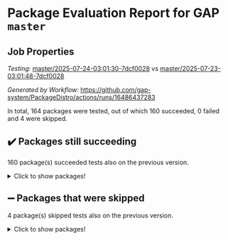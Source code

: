 # Package Evaluation Report for GAP `master`

## Job Properties

*Testing:* [master/2025-07-24-03:01:30-7dcf0028](https://github.com/gap-system/PackageDistro/blob/data/reports/master/2025-07-24-03:01:30-7dcf0028) vs [master/2025-07-23-03:01:48-7dcf0028](https://github.com/gap-system/PackageDistro/blob/data/reports/master/2025-07-23-03:01:48-7dcf0028)

*Generated by Workflow:* https://github.com/gap-system/PackageDistro/actions/runs/16486437283

In total, 164 packages were tested, out of which 160 succeeded, 0 failed and 4 were skipped.

## :heavy_check_mark: Packages still succeeding

160 package(s) succeeded tests also on the previous version.
<details><summary>Click to show packages!</summary>

- 4ti2interface 2024.11-01 [(success)](https://github.com/gap-system/PackageDistro/actions/runs/16486437283/job/46612251735)
- ace 5.7.0 [(success)](https://github.com/gap-system/PackageDistro/actions/runs/16486437283/job/46612251758)
- aclib 1.3.2 [(success)](https://github.com/gap-system/PackageDistro/actions/runs/16486437283/job/46612251756)
- agt 0.3.1 [(success)](https://github.com/gap-system/PackageDistro/actions/runs/16486437283/job/46612251745)
- alco 1.1.1 [(success)](https://github.com/gap-system/PackageDistro/actions/runs/16486437283/job/46612251747)
- alnuth 3.2.1 [(success)](https://github.com/gap-system/PackageDistro/actions/runs/16486437283/job/46612251748)
- anupq 3.3.1 [(success)](https://github.com/gap-system/PackageDistro/actions/runs/16486437283/job/46612251761)
- atlasrep 2.1.9 [(success)](https://github.com/gap-system/PackageDistro/actions/runs/16486437283/job/46612251742)
- autodoc 2025.05.09 [(success)](https://github.com/gap-system/PackageDistro/actions/runs/16486437283/job/46612251772)
- automata 1.16 [(success)](https://github.com/gap-system/PackageDistro/actions/runs/16486437283/job/46612251762)
- automgrp 1.3.3 [(success)](https://github.com/gap-system/PackageDistro/actions/runs/16486437283/job/46612251766)
- autpgrp 1.11.1 [(success)](https://github.com/gap-system/PackageDistro/actions/runs/16486437283/job/46612251759)
- cap 2025.07-08 [(success)](https://github.com/gap-system/PackageDistro/actions/runs/16486437283/job/46612251767)
- caratinterface 2.3.7 [(success)](https://github.com/gap-system/PackageDistro/actions/runs/16486437283/job/46612251787)
- cddinterface 2025.06.24 [(success)](https://github.com/gap-system/PackageDistro/actions/runs/16486437283/job/46612251789)
- circle 1.6.6 [(success)](https://github.com/gap-system/PackageDistro/actions/runs/16486437283/job/46612251778)
- classicpres 1.22 [(success)](https://github.com/gap-system/PackageDistro/actions/runs/16486437283/job/46612251776)
- cohomolo 1.6.11 [(success)](https://github.com/gap-system/PackageDistro/actions/runs/16486437283/job/46612251769)
- congruence 1.2.7 [(success)](https://github.com/gap-system/PackageDistro/actions/runs/16486437283/job/46612251763)
- corefreesub 0.6 [(success)](https://github.com/gap-system/PackageDistro/actions/runs/16486437283/job/46612251788)
- corelg 1.57 [(success)](https://github.com/gap-system/PackageDistro/actions/runs/16486437283/job/46612251785)
- crime 1.6 [(success)](https://github.com/gap-system/PackageDistro/actions/runs/16486437283/job/46612251781)
- crisp 1.4.6 [(success)](https://github.com/gap-system/PackageDistro/actions/runs/16486437283/job/46612251777)
- crypting 0.10.6 [(success)](https://github.com/gap-system/PackageDistro/actions/runs/16486437283/job/46612251800)
- cryst 4.1.29 [(success)](https://github.com/gap-system/PackageDistro/actions/runs/16486437283/job/46612251808)
- crystcat 1.1.10 [(success)](https://github.com/gap-system/PackageDistro/actions/runs/16486437283/job/46612251801)
- ctbllib 1.3.11 [(success)](https://github.com/gap-system/PackageDistro/actions/runs/16486437283/job/46612251802)
- cubefree 1.20 [(success)](https://github.com/gap-system/PackageDistro/actions/runs/16486437283/job/46612251818)
- curlinterface 2.4.2 [(success)](https://github.com/gap-system/PackageDistro/actions/runs/16486437283/job/46612251810)
- cvec 2.8.4 [(success)](https://github.com/gap-system/PackageDistro/actions/runs/16486437283/job/46612251803)
- datastructures 0.3.3 [(success)](https://github.com/gap-system/PackageDistro/actions/runs/16486437283/job/46612251820)
- deepthought 1.0.9 [(success)](https://github.com/gap-system/PackageDistro/actions/runs/16486437283/job/46612251812)
- design 1.8.2 [(success)](https://github.com/gap-system/PackageDistro/actions/runs/16486437283/job/46612251837)
- difsets 2.3.1 [(success)](https://github.com/gap-system/PackageDistro/actions/runs/16486437283/job/46612251824)
- digraphs 1.10.0 [(success)](https://github.com/gap-system/PackageDistro/actions/runs/16486437283/job/46612251827)
- edim 1.3.8 [(success)](https://github.com/gap-system/PackageDistro/actions/runs/16486437283/job/46612251823)
- example 4.4.1 [(success)](https://github.com/gap-system/PackageDistro/actions/runs/16486437283/job/46612251822)
- examplesforhomalg 2023.10-01 [(success)](https://github.com/gap-system/PackageDistro/actions/runs/16486437283/job/46612251813)
- factint 1.6.3 [(success)](https://github.com/gap-system/PackageDistro/actions/runs/16486437283/job/46612251834)
- ferret 1.0.14 [(success)](https://github.com/gap-system/PackageDistro/actions/runs/16486437283/job/46612251831)
- fga 1.5.0 [(success)](https://github.com/gap-system/PackageDistro/actions/runs/16486437283/job/46612251832)
- fining 1.5.6 [(success)](https://github.com/gap-system/PackageDistro/actions/runs/16486437283/job/46612251817)
- float 1.0.7 [(success)](https://github.com/gap-system/PackageDistro/actions/runs/16486437283/job/46612251826)
- format 1.4.4 [(success)](https://github.com/gap-system/PackageDistro/actions/runs/16486437283/job/46612251847)
- forms 1.2.13 [(success)](https://github.com/gap-system/PackageDistro/actions/runs/16486437283/job/46612251846)
- fplsa 1.2.6 [(success)](https://github.com/gap-system/PackageDistro/actions/runs/16486437283/job/46612251859)
- fr 2.4.13 [(success)](https://github.com/gap-system/PackageDistro/actions/runs/16486437283/job/46612251842)
- francy 2.0.3 [(success)](https://github.com/gap-system/PackageDistro/actions/runs/16486437283/job/46612251844)
- fwtree 1.3 [(success)](https://github.com/gap-system/PackageDistro/actions/runs/16486437283/job/46612251841)
- gapdoc 1.6.7 [(success)](https://github.com/gap-system/PackageDistro/actions/runs/16486437283/job/46612251843)
- gauss 2024.11-01 [(success)](https://github.com/gap-system/PackageDistro/actions/runs/16486437283/job/46612251855)
- gaussforhomalg 2024.08-01 [(success)](https://github.com/gap-system/PackageDistro/actions/runs/16486437283/job/46612251888)
- gbnp 1.1.0 [(success)](https://github.com/gap-system/PackageDistro/actions/runs/16486437283/job/46612251863)
- generalizedmorphismsforcap 2025.07-01 [(success)](https://github.com/gap-system/PackageDistro/actions/runs/16486437283/job/46612251881)
- genss 1.6.9 [(success)](https://github.com/gap-system/PackageDistro/actions/runs/16486437283/job/46612251864)
- gradedmodules 2024.12-01 [(success)](https://github.com/gap-system/PackageDistro/actions/runs/16486437283/job/46612251896)
- gradedringforhomalg 2024.07-01 [(success)](https://github.com/gap-system/PackageDistro/actions/runs/16486437283/job/46612251879)
- grape 4.9.2 [(success)](https://github.com/gap-system/PackageDistro/actions/runs/16486437283/job/46612251865)
- groupoids 1.78 [(success)](https://github.com/gap-system/PackageDistro/actions/runs/16486437283/job/46612251866)
- grpconst 2.6.5 [(success)](https://github.com/gap-system/PackageDistro/actions/runs/16486437283/job/46612251872)
- guarana 0.96.3 [(success)](https://github.com/gap-system/PackageDistro/actions/runs/16486437283/job/46612251861)
- guava 3.20 [(success)](https://github.com/gap-system/PackageDistro/actions/runs/16486437283/job/46612251874)
- hap 1.70 [(success)](https://github.com/gap-system/PackageDistro/actions/runs/16486437283/job/46612251891)
- hapcryst 0.1.15 [(success)](https://github.com/gap-system/PackageDistro/actions/runs/16486437283/job/46612251885)
- hecke 1.5.4 [(success)](https://github.com/gap-system/PackageDistro/actions/runs/16486437283/job/46612251875)
- help 4.0 [(success)](https://github.com/gap-system/PackageDistro/actions/runs/16486437283/job/46612251897)
- homalg 2024.01-01 [(success)](https://github.com/gap-system/PackageDistro/actions/runs/16486437283/job/46612251884)
- homalgtocas 2023.11-01 [(success)](https://github.com/gap-system/PackageDistro/actions/runs/16486437283/job/46612251883)
- ibnp 0.15 [(success)](https://github.com/gap-system/PackageDistro/actions/runs/16486437283/job/46612251906)
- idrel 2.48 [(success)](https://github.com/gap-system/PackageDistro/actions/runs/16486437283/job/46612251876)
- images 1.3.3 [(success)](https://github.com/gap-system/PackageDistro/actions/runs/16486437283/job/46612251912)
- inducereduce 1.1 [(success)](https://github.com/gap-system/PackageDistro/actions/runs/16486437283/job/46612251903)
- intpic 0.4.0 [(success)](https://github.com/gap-system/PackageDistro/actions/runs/16486437283/job/46612251914)
- io 4.9.3 [(success)](https://github.com/gap-system/PackageDistro/actions/runs/16486437283/job/46612251910)
- io_forhomalg 2023.02-04 [(success)](https://github.com/gap-system/PackageDistro/actions/runs/16486437283/job/46612251921)
- irredsol 1.4.4 [(success)](https://github.com/gap-system/PackageDistro/actions/runs/16486437283/job/46612251902)
- json 2.2.3 [(success)](https://github.com/gap-system/PackageDistro/actions/runs/16486437283/job/46612251913)
- jupyterkernel 1.5.1 [(success)](https://github.com/gap-system/PackageDistro/actions/runs/16486437283/job/46612251924)
- jupyterviz 1.5.6 [(success)](https://github.com/gap-system/PackageDistro/actions/runs/16486437283/job/46612251904)
- kan 1.37 [(success)](https://github.com/gap-system/PackageDistro/actions/runs/16486437283/job/46612251911)
- kbmag 1.5.11 [(success)](https://github.com/gap-system/PackageDistro/actions/runs/16486437283/job/46612251931)
- laguna 3.9.7 [(success)](https://github.com/gap-system/PackageDistro/actions/runs/16486437283/job/46612251923)
- liealgdb 2.2.1 [(success)](https://github.com/gap-system/PackageDistro/actions/runs/16486437283/job/46612251940)
- liepring 2.9.1 [(success)](https://github.com/gap-system/PackageDistro/actions/runs/16486437283/job/46612251936)
- liering 2.4.2 [(success)](https://github.com/gap-system/PackageDistro/actions/runs/16486437283/job/46612251918)
- linearalgebraforcap 2025.07-03 [(success)](https://github.com/gap-system/PackageDistro/actions/runs/16486437283/job/46612251960)
- lins 0.9 [(success)](https://github.com/gap-system/PackageDistro/actions/runs/16486437283/job/46612251922)
- localizeringforhomalg 2023.10-01 [(success)](https://github.com/gap-system/PackageDistro/actions/runs/16486437283/job/46612251919)
- loops 3.4.4 [(success)](https://github.com/gap-system/PackageDistro/actions/runs/16486437283/job/46612251932)
- lpres 1.1.1 [(success)](https://github.com/gap-system/PackageDistro/actions/runs/16486437283/job/46612251916)
- majoranaalgebras 1.5.2 [(success)](https://github.com/gap-system/PackageDistro/actions/runs/16486437283/job/46612251926)
- mapclass 1.4.6 [(success)](https://github.com/gap-system/PackageDistro/actions/runs/16486437283/job/46612251930)
- matgrp 0.71 [(success)](https://github.com/gap-system/PackageDistro/actions/runs/16486437283/job/46612251933)
- matricesforhomalg 2024.11-02 [(success)](https://github.com/gap-system/PackageDistro/actions/runs/16486437283/job/46612251996)
- modisom 3.0.0 [(success)](https://github.com/gap-system/PackageDistro/actions/runs/16486437283/job/46612251934)
- modulepresentationsforcap 2025.06-02 [(success)](https://github.com/gap-system/PackageDistro/actions/runs/16486437283/job/46612251944)
- modules 2024.12-01 [(success)](https://github.com/gap-system/PackageDistro/actions/runs/16486437283/job/46612251953)
- monoidalcategories 2025.07-06 [(success)](https://github.com/gap-system/PackageDistro/actions/runs/16486437283/job/46612251956)
- nconvex 2024.12-01 [(success)](https://github.com/gap-system/PackageDistro/actions/runs/16486437283/job/46612251950)
- nilmat 1.4.2 [(success)](https://github.com/gap-system/PackageDistro/actions/runs/16486437283/job/46612251954)
- nock 1.5 [(success)](https://github.com/gap-system/PackageDistro/actions/runs/16486437283/job/46612251937)
- normalizinterface 1.4.1 [(success)](https://github.com/gap-system/PackageDistro/actions/runs/16486437283/job/46612251941)
- nq 2.5.11 [(success)](https://github.com/gap-system/PackageDistro/actions/runs/16486437283/job/46612251943)
- numericalsgps 1.4.0 [(success)](https://github.com/gap-system/PackageDistro/actions/runs/16486437283/job/46612251949)
- openmath 11.5.3 [(success)](https://github.com/gap-system/PackageDistro/actions/runs/16486437283/job/46612251947)
- orb 5.0.1 [(success)](https://github.com/gap-system/PackageDistro/actions/runs/16486437283/job/46612251942)
- packagemanager 1.6.3 [(success)](https://github.com/gap-system/PackageDistro/actions/runs/16486437283/job/46612251976)
- patternclass 2.4.5 [(success)](https://github.com/gap-system/PackageDistro/actions/runs/16486437283/job/46612251961)
- permut 2.0.5 [(success)](https://github.com/gap-system/PackageDistro/actions/runs/16486437283/job/46612251945)
- polenta 1.3.11 [(success)](https://github.com/gap-system/PackageDistro/actions/runs/16486437283/job/46612251952)
- polymaking 0.8.7 [(success)](https://github.com/gap-system/PackageDistro/actions/runs/16486437283/job/46612251965)
- primgrp 3.4.4 [(success)](https://github.com/gap-system/PackageDistro/actions/runs/16486437283/job/46612251959)
- profiling 2.6.2 [(success)](https://github.com/gap-system/PackageDistro/actions/runs/16486437283/job/46612251958)
- qdistrnd 0.9.5 [(success)](https://github.com/gap-system/PackageDistro/actions/runs/16486437283/job/46612251994)
- qpa 1.35 [(success)](https://github.com/gap-system/PackageDistro/actions/runs/16486437283/job/46612251975)
- quagroup 1.8.4 [(success)](https://github.com/gap-system/PackageDistro/actions/runs/16486437283/job/46612251993)
- radiroot 2.9 [(success)](https://github.com/gap-system/PackageDistro/actions/runs/16486437283/job/46612251964)
- rcwa 4.7.1 [(success)](https://github.com/gap-system/PackageDistro/actions/runs/16486437283/job/46612251967)
- rds 1.8 [(success)](https://github.com/gap-system/PackageDistro/actions/runs/16486437283/job/46612251970)
- recog 1.4.4 [(success)](https://github.com/gap-system/PackageDistro/actions/runs/16486437283/job/46612251987)
- repndecomp 1.3.0 [(success)](https://github.com/gap-system/PackageDistro/actions/runs/16486437283/job/46612251985)
- repsn 3.1.2 [(success)](https://github.com/gap-system/PackageDistro/actions/runs/16486437283/job/46612251980)
- resclasses 4.7.3 [(success)](https://github.com/gap-system/PackageDistro/actions/runs/16486437283/job/46612251986)
- ringsforhomalg 2024.11-02 [(success)](https://github.com/gap-system/PackageDistro/actions/runs/16486437283/job/46612251978)
- sco 2023.08-01 [(success)](https://github.com/gap-system/PackageDistro/actions/runs/16486437283/job/46612252005)
- scscp 2.4.3 [(success)](https://github.com/gap-system/PackageDistro/actions/runs/16486437283/job/46612252006)
- semigroups 5.5.3 [(success)](https://github.com/gap-system/PackageDistro/actions/runs/16486437283/job/46612251995)
- sglppow 2.4 [(success)](https://github.com/gap-system/PackageDistro/actions/runs/16486437283/job/46612252002)
- sgpviz 0.999.6 [(success)](https://github.com/gap-system/PackageDistro/actions/runs/16486437283/job/46612251989)
- simpcomp 2.1.14 [(success)](https://github.com/gap-system/PackageDistro/actions/runs/16486437283/job/46612252003)
- singular 2024.06.03 [(success)](https://github.com/gap-system/PackageDistro/actions/runs/16486437283/job/46612251990)
- sl2reps 1.1 [(success)](https://github.com/gap-system/PackageDistro/actions/runs/16486437283/job/46612252011)
- sla 1.6.2 [(success)](https://github.com/gap-system/PackageDistro/actions/runs/16486437283/job/46612251997)
- smallantimagmas 0.4.1 [(success)](https://github.com/gap-system/PackageDistro/actions/runs/16486437283/job/46612251992)
- smallgrp 1.5.4 [(success)](https://github.com/gap-system/PackageDistro/actions/runs/16486437283/job/46612252021)
- smallsemi 0.7.2 [(success)](https://github.com/gap-system/PackageDistro/actions/runs/16486437283/job/46612252029)
- sonata 2.9.6 [(success)](https://github.com/gap-system/PackageDistro/actions/runs/16486437283/job/46612252014)
- sophus 1.27 [(success)](https://github.com/gap-system/PackageDistro/actions/runs/16486437283/job/46612252012)
- sotgrps 1.3 [(success)](https://github.com/gap-system/PackageDistro/actions/runs/16486437283/job/46612252022)
- spinsym 1.5.2 [(success)](https://github.com/gap-system/PackageDistro/actions/runs/16486437283/job/46612252009)
- standardff 1.0 [(success)](https://github.com/gap-system/PackageDistro/actions/runs/16486437283/job/46612252008)
- symbcompcc 1.3.2 [(success)](https://github.com/gap-system/PackageDistro/actions/runs/16486437283/job/46612252017)
- thelma 1.3 [(success)](https://github.com/gap-system/PackageDistro/actions/runs/16486437283/job/46612252052)
- tomlib 1.2.11 [(success)](https://github.com/gap-system/PackageDistro/actions/runs/16486437283/job/46612252013)
- toolsforhomalg 2025.05-01 [(success)](https://github.com/gap-system/PackageDistro/actions/runs/16486437283/job/46612252018)
- toric 1.9.6 [(success)](https://github.com/gap-system/PackageDistro/actions/runs/16486437283/job/46612252059)
- transgrp 3.6.5 [(success)](https://github.com/gap-system/PackageDistro/actions/runs/16486437283/job/46612252015)
- typeset 1.2.3 [(success)](https://github.com/gap-system/PackageDistro/actions/runs/16486437283/job/46612252040)
- ugaly 4.1.3 [(success)](https://github.com/gap-system/PackageDistro/actions/runs/16486437283/job/46612252031)
- unipot 1.6 [(success)](https://github.com/gap-system/PackageDistro/actions/runs/16486437283/job/46612252035)
- unitlib 5.0.0 [(success)](https://github.com/gap-system/PackageDistro/actions/runs/16486437283/job/46612252048)
- utils 0.89 [(success)](https://github.com/gap-system/PackageDistro/actions/runs/16486437283/job/46612252032)
- uuid 0.7 [(success)](https://github.com/gap-system/PackageDistro/actions/runs/16486437283/job/46612252025)
- walrus 0.9991 [(success)](https://github.com/gap-system/PackageDistro/actions/runs/16486437283/job/46612252030)
- wedderga 4.11.1 [(success)](https://github.com/gap-system/PackageDistro/actions/runs/16486437283/job/46612252037)
- wpe 0.8 [(success)](https://github.com/gap-system/PackageDistro/actions/runs/16486437283/job/46612252033)
- xmod 2.95 [(success)](https://github.com/gap-system/PackageDistro/actions/runs/16486437283/job/46612252045)
- xmodalg 1.32 [(success)](https://github.com/gap-system/PackageDistro/actions/runs/16486437283/job/46612252036)
- yangbaxter 0.10.7 [(success)](https://github.com/gap-system/PackageDistro/actions/runs/16486437283/job/46612252038)
- zeromqinterface 0.17 [(success)](https://github.com/gap-system/PackageDistro/actions/runs/16486437283/job/46612252049)
</details>

## :heavy_minus_sign: Packages that were skipped

4 package(s) skipped tests also on the previous version.
<details><summary>Click to show packages!</summary>

- browse 1.8.21 [(skipped)](https://github.com/gap-system/PackageDistro/actions/runs/16486437283/job/46611931441)
- itc 1.5.1 [(skipped)](https://github.com/gap-system/PackageDistro/actions/runs/16486437283/job/46611931441)
- polycyclic 2.16 [(skipped)](https://github.com/gap-system/PackageDistro/actions/runs/16486437283/job/46611931441)
- xgap 4.32 [(skipped)](https://github.com/gap-system/PackageDistro/actions/runs/16486437283/job/46611931441)
</details>

